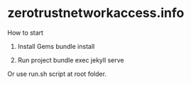# zerotrustnetworkaccess.info

How to start

1. Install Gems
   bundle install

2. Run project
   bundle exec jekyll serve

Or use run.sh script at root folder.
